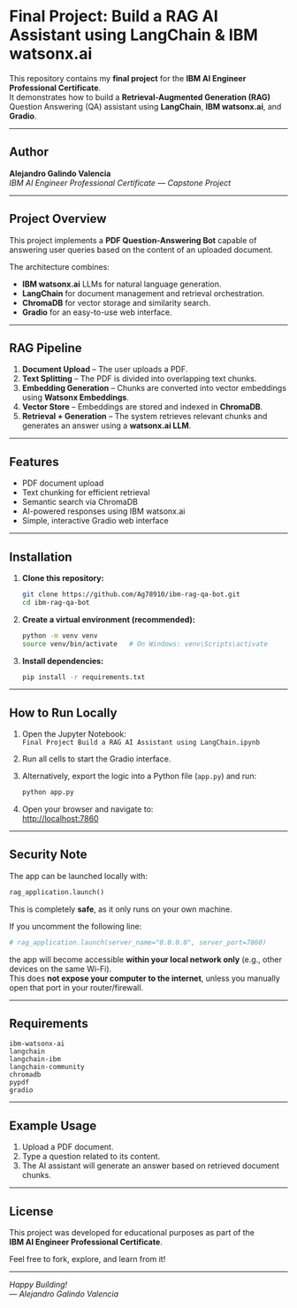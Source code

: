 #  Final Project: Build a RAG AI Assistant using LangChain & IBM watsonx.ai

This repository contains my **final project** for the **IBM AI Engineer Professional Certificate**.  
It demonstrates how to build a **Retrieval-Augmented Generation (RAG)** Question Answering (QA) assistant using **LangChain**, **IBM watsonx.ai**, and **Gradio**.

---

##  Author
**Alejandro Galindo Valencia**  
*IBM AI Engineer Professional Certificate — Capstone Project*

---

##  Project Overview

This project implements a **PDF Question-Answering Bot** capable of answering user queries based on the content of an uploaded document.  

The architecture combines:
- **IBM watsonx.ai** LLMs for natural language generation.
- **LangChain** for document management and retrieval orchestration.
- **ChromaDB** for vector storage and similarity search.
- **Gradio** for an easy-to-use web interface.

---

##  RAG Pipeline

1. **Document Upload** – The user uploads a PDF.
2. **Text Splitting** – The PDF is divided into overlapping text chunks.
3. **Embedding Generation** – Chunks are converted into vector embeddings using **Watsonx Embeddings**.
4. **Vector Store** – Embeddings are stored and indexed in **ChromaDB**.
5. **Retrieval + Generation** – The system retrieves relevant chunks and generates an answer using a **watsonx.ai LLM**.

---

##  Features

-  PDF document upload  
-  Text chunking for efficient retrieval  
-  Semantic search via ChromaDB  
-  AI-powered responses using IBM watsonx.ai  
-  Simple, interactive Gradio web interface  

---

##  Installation

1. **Clone this repository:**
   ```bash
   git clone https://github.com/Ag78910/ibm-rag-qa-bot.git
   cd ibm-rag-qa-bot
   ```

2. **Create a virtual environment (recommended):**
   ```bash
   python -m venv venv
   source venv/bin/activate   # On Windows: venv\Scripts\activate
   ```

3. **Install dependencies:**
   ```bash
   pip install -r requirements.txt
   ```

---

##  How to Run Locally

1. Open the Jupyter Notebook:  
   `Final Project Build a RAG AI Assistant using LangChain.ipynb`

2. Run all cells to start the Gradio interface.

3. Alternatively, export the logic into a Python file (`app.py`) and run:
   ```bash
   python app.py
   ```

4. Open your browser and navigate to:  
    [http://localhost:7860](http://localhost:7860)

---

##  Security Note

The app can be launched locally with:
```python
rag_application.launch()
```

This is completely **safe**, as it only runs on your own machine.  

If you uncomment the following line:
```python
# rag_application.launch(server_name="0.0.0.0", server_port=7860)
```
the app will become accessible **within your local network only** (e.g., other devices on the same Wi-Fi).  
This does **not expose your computer to the internet**, unless you manually open that port in your router/firewall.

---

##  Requirements

```text
ibm-watsonx-ai
langchain
langchain-ibm
langchain-community
chromadb
pypdf
gradio
```

---

##  Example Usage

1. Upload a PDF document.
2. Type a question related to its content.
3. The AI assistant will generate an answer based on retrieved document chunks.

---

##  License

This project was developed for educational purposes as part of the  
**IBM AI Engineer Professional Certificate**.

Feel free to fork, explore, and learn from it! 

---

*Happy Building!*   
— *Alejandro Galindo Valencia*
